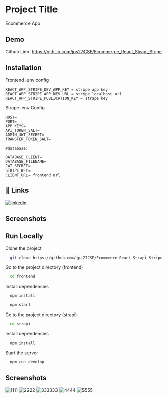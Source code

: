 # Project Title

Ecommerce App

## Demo

Github Link: https://github.com/jps27CSE/Ecommerce_React_Strapi_Stripe

## Installation

Frontend .env config

```
REACT_APP_STRIPE_DEV_APP_KEY = stripe app key
REACT_APP_STRIPE_APP_DEV_URL = stripe localhost url
REACT_APP_STRIPE_PUBLICATION_KEY = strape key
```

Strape .env Config

```
HOST=
PORT=
APP_KEYS=
API_TOKEN_SALT=
ADMIN_JWT_SECRET=
TRANSFER_TOKEN_SALT=

#database:

DATABASE_CLIENT=
DATABASE_FILENAME=
JWT_SECRET=
STRIPE_KEY=
CLIENT_URL= frontend url
```

## 🔗 Links

[![linkedin](https://img.shields.io/badge/linkedin-0A66C2?style=for-the-badge&logo=linkedin&logoColor=white)](https://www.linkedin.com/in/jps27cse/)

## Screenshots

## Run Locally

Clone the project

```bash
  git clone https://github.com/jps27CSE/Ecommerce_React_Strapi_Stripe
```

Go to the project directory (frontend)

```bash
  cd frontend
```

Install dependencies

```bash
  npm install
```

```bash
  npm start
```

Go to the project directory (strapi)

```bash
  cd strapi
```

Install dependencies

```bash
  npm install
```

Start the server

```bash
  npm run develop
```

## Screenshots
![1111](https://github.com/jps27CSE/Ecommerce_React_Strapi_Stripe/assets/58485174/22bacfbe-d832-4963-9f1f-7f12c9fc2593)
![2222](https://github.com/jps27CSE/Ecommerce_React_Strapi_Stripe/assets/58485174/e61966ca-e8d2-4057-9982-4762c5c3f71e)
![333333](https://github.com/jps27CSE/Ecommerce_React_Strapi_Stripe/assets/58485174/d14151d1-ef27-4185-b7e3-258e69f30052)
![4444](https://github.com/jps27CSE/Ecommerce_React_Strapi_Stripe/assets/58485174/6bdd3c07-e1ff-490d-95ff-b2c406221191)
![5555](https://github.com/jps27CSE/Ecommerce_React_Strapi_Stripe/assets/58485174/2dc64835-e0f2-461e-b709-7c24423648d7)


